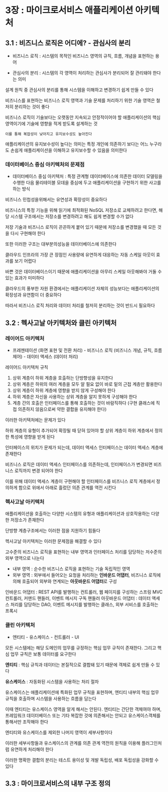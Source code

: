 # 3장 : 마이크로서비스 애플리케이션 아키텍처

## 3.1 : 비즈니스 로직은 어디에? - 관심사의 분리

- 비즈니스 로직 : 시스템의 목적인 비즈니스 영역의 규칙, 흐름, 개념을 표현하는 용어

- 관심사의 분리 : 시스템의 각 영역이 처리하는 관심사가 분리되어 잘 관리돼야 한다는 의미

설계 원칙 중 관심사의 분리를 통해 시스템을 이해하고 변경하기 쉽게 만들 수 있다

비즈니스를 표현하는 비즈니스 로직 영역과 기술 문제를 처리하기 위한 기술 영역은 철저히 분리하는 것이 좋다

비즈니스 로직이 기술보다는 오랫동안 지속되고 안정적이어야 할 애플리케이션의 핵심 영역이기에 기술에 영향을 적게 받도록 설계하는 것

`이를 통해 복잡성이 낮아지고 유지보수성도 높아진다`

애플리케이션의 유지보수성이 높다는 의미는 특정 개인에 의존하기 보다는 어느 누구라도 손쉽게 애플리케이션을 이해하고 유지보수할 수 있음을 의미한다

### 데이터베이스 중심 아키텍처의 문제점

- 데이터베이스 중심 아키텍처 : 특정 관계형 데이터베이스에 의존한 데이터 모델링을 수행한 다음 물리테이블 모데을 중심에 두고 애플리케이션을 구현하기 위한 사고를 하는 방식

비즈니스 민첩성을위해서는 유연성과 확장성이 중요하다

비즈니스의 특정 기능을 위해 읽기에 최적화된 NoSQL 저장소로 교체하려고 한다면, 해당 시스템 구조에서는 저장소를 변경하려고 해도 쉽게 변경할 수가 없다

저장 기술과 비즈니스 로직이 끈끈하게 붙어 있기 때문에 저장소를 변경했을 때 모든 것을 다시 구현해야 한다

또한 이러한 구조는 대부분의성능을 데이터베이스에 의존한다

클라우드 인프라의 가장 큰 장점인 사용량에 유연하게 대응하는 자동 스케일 아웃이 효과를 보기 어렵다

바쁜 것은 데이터베이스이기 때문에 애플리케이션을 아무리 스케일 아웃해봐야 거둘 수 있는 효과가 미미하다

클라우드의 풍부한 자원 환경에서는 애플리케이션 자체의 성능보다는 애플리케이션의 확장성과 유연함이 더 중요하다

따라서 비즈니스 로직 처리와 데이터 처리를 철저히 분리하는 것이 반드시 필요하다

## 3.2 : 헥사고날 아키텍처와 클린 아키텍처

### 레이어드 아키텍처

- 프레젠테이션 (화면 표현 및 전환 처리) - 비즈니스 로직 (비즈니스 개념, 규칙, 흐름제어) - 데이터 액세스 (데이터 처리)

레이어드 아키텍처 규칙

1. 상위 계층이 하위 계층을 호출하는 단방향성을 유지한다
2. 상위 계층은 하위의 여러 계층을 모두 알 필요 없이 바로 밑의 근접 계층만 활용한다
3. 상위 계층이 하위 계층에 영향을 받지 않게 구성해야 한다
4. 하위 계층은 자신을 사용하는 상위 계층을 알지 못하게 구성해야 한다
5. 계층 간의 호출은 인터페이스를 통해 호출하는 것이 바람직하다 (구현 클래스에 직접 의존하지 않음으로써 약한 결합을 유지해야 한다)

이러한 아키텍처에는 문제가 있다

하위 계층의 유형이 추가되어 확장될 때 닫혀 있어야 할 상위 계층이 하위 계층에서 정의한 특성에 영향을 받게 된다

인터페이스의 위치가 문제가 되는데, 데이터 액세스 인터페이스는 데이터 액세스 계층에 존재한다

비즈니스 로직은 데이터 액세스 인터페이스를 의존하는데, 인터페이스가 변경되면 비즈니스 로직까지 변경 되어야 한다

이를 위해 데이터 액세스 계층이 구현해야 할 인터페이스를 비즈니스 로직 계층에서 정의하게 함으로 위에서 아래로 흘렀던 의존 관계를 역전 시킨다

### 헥사고날 아키텍처

애플리케이션을 호출하는 다양한 시스템의 유형과 애플리케이션과 상호작용하는 다양한 저장소가 존재한다

단방향 계층구조에서는 이러한 점을 지원하기 힘들다

헥사고날 아키텍처는 이러한 문제점을 해결할 수 있다

고수준의 비즈니스 로직을 표현하는 내부 영역과 인터페이스 처리를 담당하는 저수준의 외부 영역으로 나눈다

- 내부 영역 : 순수한 비즈니스 로직을 표현하는 기술 독립적인 영역
- 외부 영역 : 외부에서 들어오는 요청을 처리하는 **인바운드 어댑터**, 비즈니스 로직에 의해 호출되어 외부와 연계되는 **아웃바운드 어댑터**로 구성

인바운드 어댑터 : REST API를 발행하는 컨트롤러, 웹 페이지를 구성하는 스프링 MVC 컨트롤러, 커맨드 핸들러, 이벤트 메시지 구독 핸들러
아웃바운드 어댑터 : 데이터 액세스 처리를 담당하는 DAO, 이벤트 메시지를 발행하는 클래스, 외부 서비스를 호출하는 프록시

### 클린 아키텍처

- 엔티티 - 유스케이스 - 컨트롤러 - UI

모든 시스템에는 해당 도메인의 업무를 규정하는 핵심 업무 규칙이 존재한다. 그리고 핵심 업무 규칙은 보통 데이터를 요구한다

**엔티티** : 핵심 규칙과 데이터는 본질적으로 결합돼 있기 때문에 객체로 쉽게 만들 수 있다

**유스케이스** : 자동화된 시스템을 사용하는 처리 절차

유스케이스는 애플리케이션에 특화된 업무 규칙을 표현하며, 엔티티 내부의 핵심 업무 규칙을 호출하며 시스템을 사용하는 흐름을 담는다

이때 엔티티는 유스케이스 영역을 알게 해서는 안된다. 엔티티는 간단한 객체여야 하며, 프레임워크 데이터베이스 또는 기타 복잡한 것에 의존해서는 안되고 유스케이스객체를 통해서만 조작해야 한다

엔티티와 유스케이스를 제외한 나머지 영역이 세부사항이다

이러한 세부사항들과 유스케이스의 관계를 의존 관계 역전의 원칙을 이용해 플러그인처럼 유연하게 처리해야 한다

이러한 명확한 결합의 분리는 테스트 용이성 및 개발 독립성, 배포 독립성을 강화할 수 있다

## 3.3 : 마이크로서비스의 내부 구조 정의





